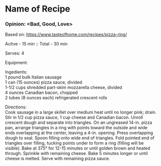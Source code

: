 # Name of Recipe
### Opinion: <Bad, Good, Love>

Based on: https://www.tasteofhome.com/recipes/pizza-ring/  

Acitve - 15 min :: Total - 30 min  

Serves: 4  

Equipment:

Ingedients:  
1 pound bulk Italian sausage  
1 can (15 ounces) pizza sauce, divided  
1-1/2 cups shredded part-skim mozzarella cheese, divided  
4 ounces Canadian bacon, chopped  
2 tubes (8 ounces each) refrigerated crescent rolls  

Directions:  
Cook sausage in a large skillet over medium heat until no longer pink; drain. Stir in 1/2 cup pizza sauce, 1 cup cheese and Canadian bacon.
Unroll crescent dough and separate into triangles. On an ungreased 14-in. pizza pan, arrange triangles in a ring with points toward the outside and wide ends overlapping at the center, leaving a 4-in. opening. Press overlapping dough to seal.
Spoon filling onto wide end of triangles. Fold pointed end of triangles over filling, tucking points under to form a ring (filling will be visible).
Bake at 375° for 12-15 minutes or until golden brown and heated through. Sprinkle with remaining cheese. Bake 5 minutes longer or until cheese is melted. Serve with remaining pizza sauce.
